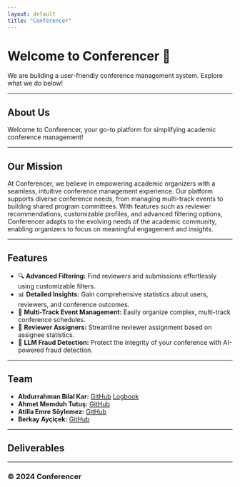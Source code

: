 ```yaml
---
layout: default
title: "Conferencer"
---
```

# Welcome to Conferencer 🚀
We are building a user-friendly conference management system. Explore what we do below!

---

## About Us
Welcome to Conferencer, your go-to platform for simplifying academic conference management! 

---

## Our Mission
At Conferencer, we believe in empowering academic organizers with a seamless, intuitive conference management experience. Our platform supports diverse conference needs, from managing multi-track events to building shared program committees. With features such as reviewer recommendations, customizable profiles, and advanced filtering options, Conferencer adapts to the evolving needs of the academic community, enabling organizers to focus on meaningful engagement and insights.

---

## Features
- 🔍 **Advanced Filtering:** Find reviewers and submissions effortlessly using customizable filters.
- 📊 **Detailed Insights:** Gain comprehensive statistics about users, reviewers, and conference outcomes.
- 📅 **Multi-Track Event Management:** Easily organize complex, multi-track conference schedules.
- 💼 **Reviewer Assigners:** Streamline reviewer assignment based on assignee statistics.
- 🤖 **LLM Fraud Detection:** Protect the integrity of your conference with AI-powered fraud detection.

---

## Team
- **Abdurrahman Bilal Kar:** [GitHub](https://github.com/abilalkar) [Logbook]([https://github.com/abilalkar](https://docs.google.com/document/d/1tvbA_a8OFBS25H6mmW2rgRJPnKD4thqJQN4Bayte7iM/edit?usp=sharing)) 
- **Ahmet Memduh Tutuş:** [GitHub](https://github.com/memduhtutus) 
- **Atilla Emre Söylemez:** [GitHub](https://github.com/At1llaes22) 
- **Berkay Ayçiçek:** [GitHub](https://github.com/brkye)

---
    

## Deliverables


---

### © 2024 Conferencer

